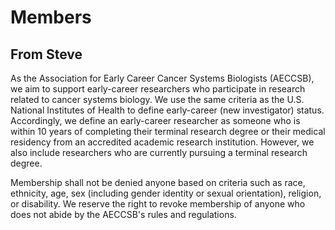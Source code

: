 # Members



## From Steve

As the Association for Early Career Cancer Systems Biologists (AECCSB), we aim to support early-career researchers who participate in research related to cancer systems biology. We use the same criteria as the U.S. National Institutes of Health to define early-career (new investigator) status. Accordingly, we define an early-career researcher as someone who is within 10 years of completing their terminal research degree or their medical residency from an accredited academic research institution. However, we also include researchers who are currently pursuing a terminal research degree.
 
Membership shall not be denied anyone based on criteria such as race, ethnicity, age, sex (including gender identity or sexual orientation), religion, or disability. We reserve the right to revoke membership of anyone who does not abide by the AECCSB's rules and regulations.
